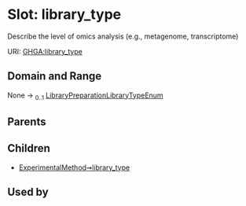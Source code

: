 
# Slot: library_type


Describe the level of omics analysis (e.g., metagenome, transcriptome)

URI: [GHGA:library_type](https://w3id.org/GHGA/library_type)


## Domain and Range

None &#8594;  <sub>0..1</sub> [LibraryPreparationLibraryTypeEnum](LibraryPreparationLibraryTypeEnum.md)

## Parents


## Children

 *  [ExperimentalMethod➞library_type](ExperimentalMethod_library_type.md)

## Used by

